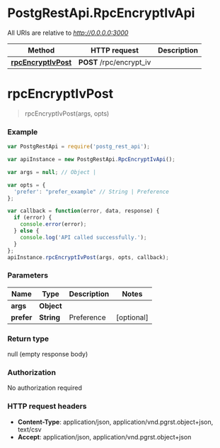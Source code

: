 # PostgRestApi.RpcEncryptIvApi

All URIs are relative to *http://0.0.0.0:3000*

Method | HTTP request | Description
------------- | ------------- | -------------
[**rpcEncryptIvPost**](RpcEncryptIvApi.md#rpcEncryptIvPost) | **POST** /rpc/encrypt_iv | 


<a name="rpcEncryptIvPost"></a>
# **rpcEncryptIvPost**
> rpcEncryptIvPost(args, opts)



### Example
```javascript
var PostgRestApi = require('postg_rest_api');

var apiInstance = new PostgRestApi.RpcEncryptIvApi();

var args = null; // Object | 

var opts = { 
  'prefer': "prefer_example" // String | Preference
};

var callback = function(error, data, response) {
  if (error) {
    console.error(error);
  } else {
    console.log('API called successfully.');
  }
};
apiInstance.rpcEncryptIvPost(args, opts, callback);
```

### Parameters

Name | Type | Description  | Notes
------------- | ------------- | ------------- | -------------
 **args** | **Object**|  | 
 **prefer** | **String**| Preference | [optional] 

### Return type

null (empty response body)

### Authorization

No authorization required

### HTTP request headers

 - **Content-Type**: application/json, application/vnd.pgrst.object+json, text/csv
 - **Accept**: application/json, application/vnd.pgrst.object+json

